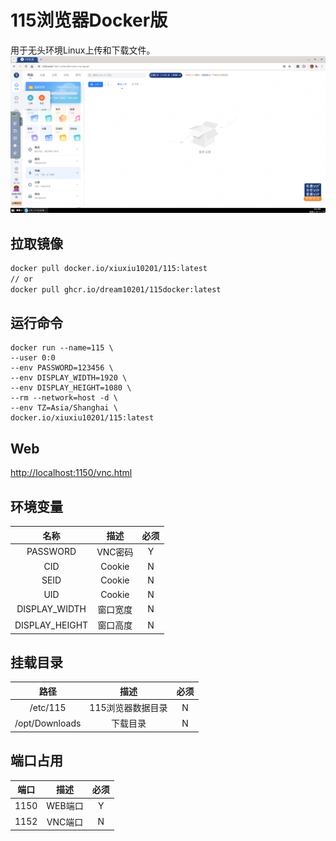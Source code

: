 # 115浏览器Docker版
用于无头环境Linux上传和下载文件。
![previews](https://github.com/dream10201/115Docker/blob/master/image.png)
## 拉取镜像
```bash
docker pull docker.io/xiuxiu10201/115:latest
// or
docker pull ghcr.io/dream10201/115docker:latest
```
## 运行命令
```shell
docker run --name=115 \
--user 0:0
--env PASSWORD=123456 \
--env DISPLAY_WIDTH=1920 \
--env DISPLAY_HEIGHT=1080 \
--rm --network=host -d \
--env TZ=Asia/Shanghai \
docker.io/xiuxiu10201/115:latest
```

## Web
[http://localhost:1150/vnc.html](http://localhost:1150/vnc.html)

## 环境变量

| 名称 | 描述 | 必须|
|:---------:|:---------:|:---------:|
|PASSWORD|VNC密码|Y|
|CID|Cookie|N|
|SEID|Cookie|N|
|UID|Cookie|N|
|DISPLAY_WIDTH|窗口宽度|N|
|DISPLAY_HEIGHT|窗口高度|N|

## 挂载目录

| 路径 | 描述 | 必须|
|:---------:|:---------:|:---------:|
|/etc/115|115浏览器数据目录|N|
|/opt/Downloads|下载目录|N|

## 端口占用
| 端口 | 描述 | 必须|
|:---------:|:---------:|:---------:|
|1150|WEB端口|Y|
|1152|VNC端口|N|

